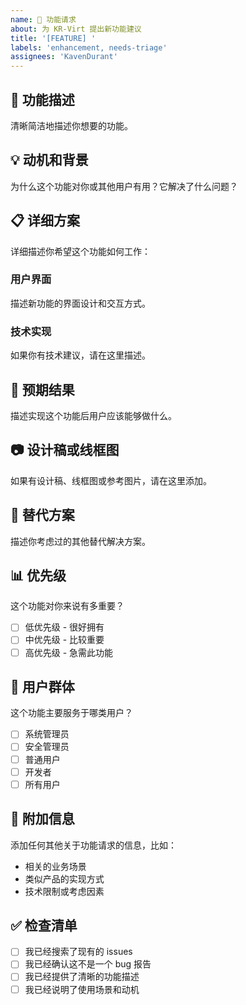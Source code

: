 ```yaml
---
name: 🚀 功能请求
about: 为 KR-Virt 提出新功能建议
title: '[FEATURE] '
labels: 'enhancement, needs-triage'
assignees: 'KavenDurant'
---
```


## 🚀 功能描述
清晰简洁地描述你想要的功能。

## 💡 动机和背景
为什么这个功能对你或其他用户有用？它解决了什么问题？

## 📋 详细方案
详细描述你希望这个功能如何工作：

### 用户界面
描述新功能的界面设计和交互方式。

### 技术实现
如果你有技术建议，请在这里描述。

## 🎯 预期结果
描述实现这个功能后用户应该能够做什么。

## 📷 设计稿或线框图
如果有设计稿、线框图或参考图片，请在这里添加。

## 🔄 替代方案
描述你考虑过的其他替代解决方案。

## 📊 优先级
这个功能对你来说有多重要？
- [ ] 低优先级 - 很好拥有
- [ ] 中优先级 - 比较重要
- [ ] 高优先级 - 急需此功能

## 🎯 用户群体
这个功能主要服务于哪类用户？
- [ ] 系统管理员
- [ ] 安全管理员
- [ ] 普通用户
- [ ] 开发者
- [ ] 所有用户

## 📝 附加信息
添加任何其他关于功能请求的信息，比如：
- 相关的业务场景
- 类似产品的实现方式
- 技术限制或考虑因素

## ✅ 检查清单
- [ ] 我已经搜索了现有的 issues
- [ ] 我已经确认这不是一个 bug 报告
- [ ] 我已经提供了清晰的功能描述
- [ ] 我已经说明了使用场景和动机 